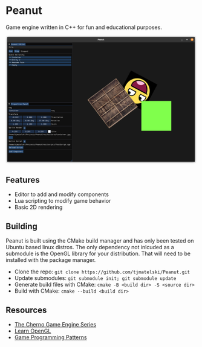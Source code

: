 # Peanut
Game engine written in C++ for fun and educational purposes.

![Picture of Peanut UI](res/PeanutScreen.png)

## Features

- Editor to add and modify components
- Lua scripting to modify game behavior
- Basic 2D rendering

## Building

Peanut is built using the CMake build manager and has only been tested on Ubuntu based linux distros. The only dependency not inlcuded as a submodule is the OpenGL library for your distribution. That will need to be installed with the package manager.

- Clone the repo: `git clone https://github.com/tjmatelski/Peanut.git`
- Update submodules: `git submodule init; git submodule update`
- Generate build files with CMake: `cmake -B <build dir> -S <source dir>`
- Build with CMake: `cmake --build <build dir>`

## Resources

- [The Cherno Game Engine Series](https://www.youtube.com/watch?v=JxIZbV_XjAs&list=PLlrATfBNZ98dC-V-N3m0Go4deliWHPFwT)
- [Learn OpenGL](https://learnopengl.com/)
- [Game Programming Patterns](https://gameprogrammingpatterns.com/contents.html)
